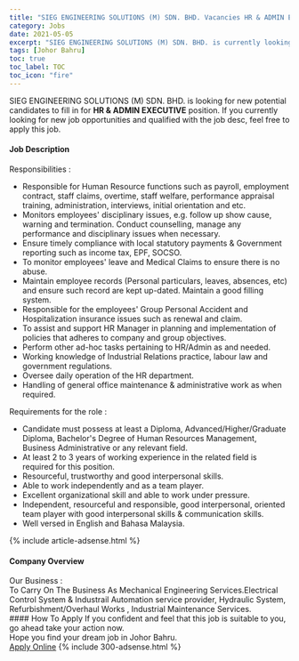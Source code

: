 ```yaml
---
title: "SIEG ENGINEERING SOLUTIONS (M) SDN. BHD. Vacancies HR & ADMIN EXECUTIVE" 
category: Jobs 
date: 2021-05-05 
excerpt: "SIEG ENGINEERING SOLUTIONS (M) SDN. BHD. is currently looking for suitable person to fill in the HR & ADMIN EXECUTIVE which based in Johor Bahru" 
tags: [Johor Bahru] 
toc: true 
toc_label: TOC 
toc_icon: "fire" 
--- 
```


<p>SIEG ENGINEERING SOLUTIONS (M) SDN. BHD. is looking for new potential candidates to fill in for <b>HR & ADMIN EXECUTIVE</b> position. If you currently looking for new job opportunities and qualified with the job desc, feel free to apply this job.
</p><div><div><h4>Job Description</h4></div><div><div><span><div><p>Responsibilities :</p><ul><li>Responsible for Human Resource functions such as payroll, employment contract, staff claims, overtime, staff welfare, performance appraisal training, administration, interviews, initial orientation and etc.</li><li>Monitors employees' disciplinary issues, e.g. follow up show cause, warning and termination. Conduct counselling, manage any performance and disciplinary issues when necessary.</li><li>Ensure timely compliance with local statutory payments &amp;&#160;Government reporting such as income tax, EPF, SOCSO.</li><li>To monitor employees' leave and Medical Claims to ensure there is no abuse.</li><li>Maintain employee records (Personal particulars, leaves, absences, etc) and ensure such record are kept up-dated. Maintain a good filling system.</li><li>Responsible for the employees' Group Personal Accident and Hospitalization insurance issues such as renewal and claim.</li><li>To assist and support HR Manager in planning and implementation of policies that adheres to company and group objectives.</li><li>Perform other ad-hoc tasks pertaining to HR/Admin as and needed.</li><li>Working knowledge of Industrial Relations practice, labour law and government regulations.</li><li>Oversee daily operation of the HR department.</li><li>Handling of general office maintenance &amp; administrative work as when required.</li></ul><p>Requirements for the role :</p><ul><li>Candidate must possess at least a Diploma, Advanced/Higher/Graduate Diploma, Bachelor's Degree of Human Resources Management, Business Administrative or any relevant field.</li><li>At least 2 to 3 years of working experience in the related field is required for this position.</li><li>Resourceful, trustworthy and good interpersonal skills.</li><li>Able to work independently and as a team player.</li><li>Excellent organizational skill and able to work under pressure.</li><li>Independent, resourceful and responsible, good interpersonal, oriented team player with good interpersonal skills &amp; communication skills.</li><li>Well versed in English and Bahasa Malaysia.</li></ul></div></span></div></div></div> 
{% include article-adsense.html %} 
<div><div><h4>Company Overview</h4></div><div><div><span><div><div>Our Business :<br>
To Carry On The Business As Mechanical Engineering Services.Electrical Control System &amp; Industrail Automation service provider, Hydraulic System, Refurbishment/Overhaul Works , Industrial Maintenance Services.</div></div></span></div></div></div> 
#### How To Apply 
If you confident and feel that this job is suitable to you, go ahead take your action now. <br/> 
Hope you find your dream job in Johor Bahru. <br/> 
<a href="https://www.jobstreet.com.my/en/job/hr-admin-executive-4557471?jobId=jobstreet-my-job-4557471&" class="btn btn--info" target="_blank" rel="nofollow noopenner">Apply Online</a> 
{% include 300-adsense.html %} 